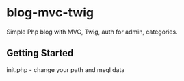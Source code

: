 # blog-mvc-twig

Simple Php blog with MVC, Twig, auth  for admin, categories.


## Getting Started

init.php - change your path and msql data



